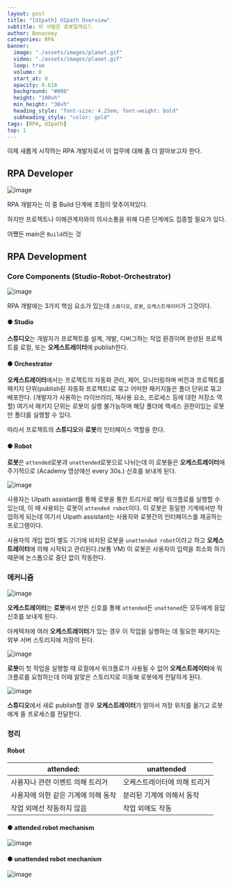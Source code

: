 ```yaml
---
layout: post
title: "[UIpath] UIpath Overview"
subtitle: 이 사람은 로봇일까요?.
author: Bonazoey
categories: RPA
banner:
  image: "./assets/images/planet.gif"
  video: "./assets/images/planet.gif"
  loop: true
  volume: 0
  start_at: 0
  opacity: 0.618
  background: "#000"
  height: "100vh"
  min_height: "38vh"
  heading_style: "font-size: 4.25em; font-weight: bold"
  subheading_style: "color: gold"
tags: [RPA, UIpath]
top: 1
---
```


이제 새롭게 시작하는 RPA 개발자로서 이 업무에 대해 좀 더 알아보고자 한다.

## RPA Developer

![image](https://github.com/bonazoey/bonazoey.github.io/assets/142956374/ec0f8b17-2e50-4e08-bf6b-9fd14ad5355f)

RPA 개발자는 이 중 Build 단계에 초점이 맞추어져있다.

하지만 프로젝트나 이해관계자와의 의사소통을 위해 다른 단계에도 집중할 필요가 있다.

어쨌든 main은 `Build`라는 것

## RPA Development

### Core Components (Studio-Robot-Orchestrator)

![image](https://github.com/bonazoey/bonazoey.github.io/assets/142956374/fd22f2cb-22d5-42af-916d-46949f087f51)

RPA 개발에는 3가지 핵심 요소가 있는데 `스튜디오`, `로봇`, `오케스트레이터`가 그것이다.

#### ● Studio

**스튜디오**는 개발자가 프로젝트를 설계, 개발, 디버그하는 작업 환경이며 완성된 프로젝트를 로컬, 또는 **오케스트레이터**에 publish한다.

#### ● Orchestrator

**오케스트레이터**에서는 프로젝트의 자동화 관리, 제어, 모니터링하며 버전과 프로젝트를 패키지 단위(publish된 자동화 프로젝트)로 묶고 어떠한 패키지들은 폴더 단위로 묶고 배포한다. (개발자가 사용하는 라이브러리, 재사용 요소, 프로세스 등에 대한 저장소 역할) 여기서 패키지 단위는 로봇이 실행 불가능하며 해당 폴더에 액세스 권한이있는 로봇만 폴더를 실행할 수 있다.

따라서 프로젝트의 **스튜디오**와 **로봇**의 인터페이스 역할을 한다.

#### ● Robot

**로봇**은 `attended`로봇과 `unattended`로봇으로 나뉘는데 이 로봇들은 **오케스트레이터**에 주기적으로 (Academy 영상에선 every 30s.) 신호를 보내게 된다.

![image](https://github.com/bonazoey/bonazoey.github.io/assets/142956374/596d86d1-06c0-42e7-8533-6cf235c8b7e6)

사용자는 UIpath assistant를 통해 로봇을 통한 트리거로 해당 워크플로를 실행할 수 있는데, 이 때 사용되는 로봇이 `attended robot`이다. 이 로봇은 동일한 기계에서만 작업하게 되는데 여기서 UIpath assistant는 사용자와 로봇간의 인터페이스를 제공하는 프로그램이다. 

사용자의 개입 없이 별도 기기에 비치된 로봇을 `unattended robot`이라고 하고 **오케스트레이터**에 의해 시작되고 관리된다.(보통 VM) 이 로봇은 사용자의 입력을 최소화 하기 때문에 논스톱으로 중단 없이 작동한다.

### 메커니즘

![image](https://github.com/bonazoey/bonazoey.github.io/assets/142956374/e1bfafa8-11ad-436f-b08e-266f73032ff9)

**오케스트레이터**는 **로봇**에서 받은 신호를 통해 `attended`든 `unattened`든 모두에게 응답 신호를 보내게 된다.

아케텍처에 여러 **오케스트레이터**가 있는 경우 이 작업을 실행하는 데 필요한 패키지는 외부 서버 스토리지에 저장이 된다.

![image](https://github.com/bonazoey/bonazoey.github.io/assets/142956374/cd026bb2-a907-4a50-91af-a835f4c36b13)

**로봇**이 첫 작업을 실행할 때 로컬에서 워크플로가 사용될 수 없어 **오케스트레이터**에 워크플로를 요청하는데 이때 알맞은 스토리지로 이동해 로봇에게 전달하게 된다.

![image](https://github.com/bonazoey/bonazoey.github.io/assets/142956374/e625d443-ebb4-460d-be9e-f01ff0236b75)

**스튜디오**에서 새로 publish할 경우 **오케스트레이터**가 알아서 저장 위치를 옮기고 로봇에게 줄 프로세스를 전달한다.

### 정리

#### Robot

| attended: | unattended |
| --- | --- |
| 사용자나 관련 이벤트 의해 트리거 | 오케스트레이터에 의해 트리거 |
| 사용자에 의한 같은 기계에 의해 동작 | 분리된 기계에 의해서 동작 |
| 작업 외에선 작동하지 않음 | 작업 외에도 작동 |

#### ● attended robot mechanism

![image](https://github.com/bonazoey/bonazoey.github.io/assets/142956374/dff0191e-4e6a-4c7c-913f-8c1d821aaf59)

#### ● unattended robot mechanism

![image](https://github.com/bonazoey/bonazoey.github.io/assets/142956374/22e0a420-e8c3-4fa0-9ac9-23cab342e68b)
